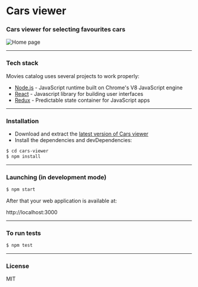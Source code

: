 # Cars viewer

### Cars viewer for selecting favourites cars

![Home page](https://i.imgur.com/3hOWmTp.png)

---

### Tech stack
Movies catalog uses several projects to work properly:

* [Node.js] - JavaScript runtime built on Chrome's V8 JavaScript engine
* [React] - Javascript library for building user interfaces
* [Redux] - Predictable state container for JavaScript apps


---

### Installation

* Download and extract the [latest version of Cars viewer](https://github.com/paratagas/cars-viewer)
* Install the dependencies and devDependencies:
```sh
$ cd cars-viewer
$ npm install
```

---

### Launching (in development mode)
```sh
$ npm start
```

After that your web application is available at:

http://localhost:3000

---

### To run tests
```sh
$ npm test
```
---

### License

MIT

 [Node.js]: <https://nodejs.org/>
 [React]: <https://facebook.github.io/react>
 [Redux]: <https://redux.js.org/>
